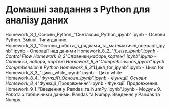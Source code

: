 # Домашні завдання з Python для аналізу даних
Homework_8_1_Основи_Python_"Cинтаксис_Python_ipynb".ipynb - Основи Python. Змінні. Типи данних.
Homework_8_1_"Основи_роботи_з_рядками_та_математичні_операції_ipynb".ipynb - Операції над даними
Homework_8_2_"_If_else_ipynb".ipynb - Control Flow
Homework_8_2_"Словники,_набори,_кортежі_ipynb".ipynb - Словники, набори, кортежі
Homework_8_3_"Comprehensions_ipynb".ipynb Comprehension в Python
Homework_8_3_"Цикл_for_ipynb".ipynb - Цикл for
Homework_8_3_"Цикл_while_ipynb".ipynb - Цикл while
Homework_8_4_"_Функціїї_Основи_ipynb".ipynb - Функції. Основи.
Homework_8_4_"Функції_Продовження".ipynb - Функції. Продовження.
Homework_9_1_"Введення_у_Pandas_та_NumPy_ipynb".ipynb - Модуль 9. Робота з табличними даними: Pandas та Numpy. Введення у Pandas та Numpy.
